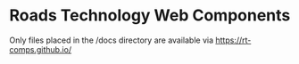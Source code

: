 # Roads Technology Web Components

Only files placed in the /docs directory are available via https://rt-comps.github.io/